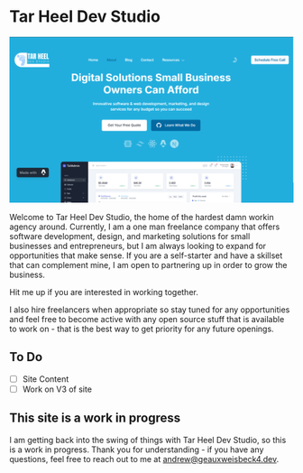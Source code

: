 # Tar Heel Dev Studio

![Website Screenshot](/tar-heel-dev-studio.png)

Welcome to Tar Heel Dev Studio, the home of the hardest damn workin agency around. Currently, I am a one man freelance company that offers software development, design, and marketing solutions for small businesses and entrepreneurs, but I am always looking to expand for opportunities that make sense. If you are a self-starter and have a skillset that can complement mine, I am open to partnering up in order to grow the business.

Hit me up if you are interested in working together.

I also hire freelancers when appropriate so stay tuned for any opportunities and feel free to become active with any open source stuff that is available to work on - that is the best way to get priority for any future openings.

## To Do

- [ ] Site Content
- [ ] Work on V3 of site

## This site is a work in progress

I am getting back into the swing of things with Tar Heel Dev Studio, so this is a work in progress. Thank you for understanding - if you have any questions, feel free to reach out to me at <andrew@geauxweisbeck4.dev>.
